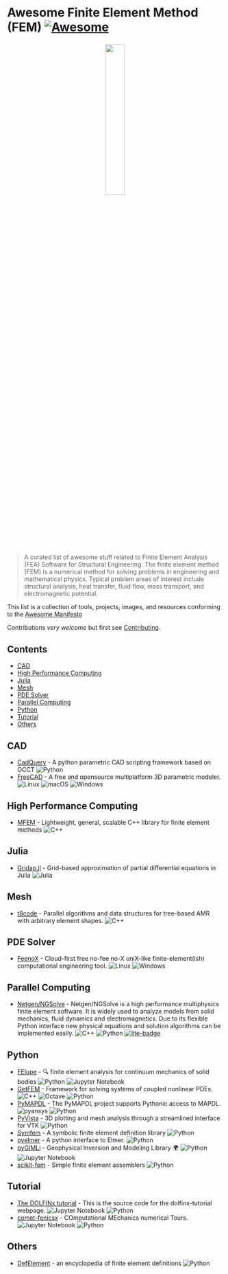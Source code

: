 # Awesome Finite Element Method (FEM) [![Awesome](https://cdn.rawgit.com/sindresorhus/awesome/d7305f38d29fed78fa85652e3a63e154dd8e8829/media/badge.svg)](https://github.com/sindresorhus/awesome)

<h3 align="center">
    <img src="https://upload.wikimedia.org/wikipedia/commons/4/4a/FAE_visualization.jpg" width="30%">
</h3>

> A curated list of awesome stuff related to Finite Element Analysis (FEA) Software for Structural Engineering.
> The finite element method (FEM) is a numerical method for solving problems in engineering and mathematical physics.
> Typical problem areas of interest include structural analysis, heat transfer, fluid flow, mass transport, and electromagnetic potential.

This list is a collection of tools, projects, images, and resources conforming to the [Awesome Manifesto](https://github.com/sindresorhus/awesome/blob/main/awesome.md)

Contributions _very welcome_ but first see [Contributing](CONTRIBUTING.md).

## Contents

<!-- START doctoc generated TOC please keep comment here to allow auto update -->
<!-- DON'T EDIT THIS SECTION, INSTEAD RE-RUN doctoc TO UPDATE -->

- [CAD](#cad)
- [High Performance Computing](#high-performance-computing)
- [Julia](#julia)
- [Mesh](#mesh)
- [PDE Solver](#pde-solver)
- [Parallel Computing](#parallel-computing)
- [Python](#python)
- [Tutorial](#tutorial)
- [Others](#others)

<!-- END doctoc generated TOC please keep comment here to allow auto update -->

## CAD

- [CadQuery](https://cadquery.readthedocs.io/en/latest/) - A python parametric CAD scripting framework based on OCCT ![Python](https://img.shields.io/badge/python-3670A0?logo=python&logoColor=ffdd54)
- [FreeCAD](https://www.freecad.org/) - A free and opensource multiplatform 3D parametric modeler. ![Linux](https://img.shields.io/badge/Linux-FCC624?logo=linux&logoColor=black) ![macOS](https://img.shields.io/badge/mac%20os-000000?logo=macos&logoColor=F0F0F0) ![Windows](https://img.shields.io/badge/Windows-0078D6?logo=windows&logoColor=white)

## High Performance Computing

- [MFEM](https://mfem.org/) - Lightweight, general, scalable C++ library for finite element methods ![C++](https://img.shields.io/badge/c++-%2300599C.svg?logo=c%2B%2B&logoColor=white)

## Julia

- [Gridap.jl](https://github.com/gridap/Gridap.jl) - Grid-based approximation of partial differential equations in Julia ![Julia](https://img.shields.io/badge/-Julia-9558B2?logo=julia&logoColor=white)

## Mesh

- [t8code](https://github.com/DLR-AMR/t8code) - Parallel algorithms and data structures for tree-based AMR with arbitrary element shapes. ![C++](https://img.shields.io/badge/c++-%2300599C.svg?logo=c%2B%2B&logoColor=white)

## PDE Solver

- [FeenoX](https://github.com/seamplex/feenox) - Cloud-first free no-fee no-X uniX-like finite-element(ish) computational engineering tool. ![Linux](https://img.shields.io/badge/Linux-FCC624?logo=linux&logoColor=black) ![Windows](https://img.shields.io/badge/Windows-0078D6?logo=windows&logoColor=white)

## Parallel Computing

- [Netgen/NGSolve](https://ngsolve.org/) - Netgen/NGSolve is a high performance multiphysics finite element software. It is widely used to analyze models from solid mechanics, fluid dynamics and electromagnetics. Due to its flexible Python interface new physical equations and solution algorithms can be implemented easily. ![C++](https://img.shields.io/badge/c++-%2300599C.svg?logo=c%2B%2B&logoColor=white) ![Python](https://img.shields.io/badge/python-3670A0?logo=python&logoColor=ffdd54) [![lite-badge](https://jupyterlite.rtfd.io/en/latest/_static/badge.svg)](https://ngsolve.github.io/jupyterlite_ngsolve/lab?path=poisson.ipynb)

## Python

- [FElupe](https://felupe.readthedocs.io/en/latest/) - 🔍 finite element analysis for continuum mechanics of solid bodies ![Python](https://img.shields.io/badge/python-3670A0?logo=python&logoColor=ffdd54) ![Jupyter Notebook](https://img.shields.io/badge/jupyter-%23FA0F00.svg?logo=jupyter&logoColor=white)
- [GetFEM](https://getfem.org) - Framework for solving systems of coupled nonlinear PDEs. ![C++](https://img.shields.io/badge/c++-%2300599C.svg?logo=c%2B%2B&logoColor=white) ![Octave](https://img.shields.io/badge/OCTAVE-darkblue?logo=octave&logoColor=fcd683) ![Python](https://img.shields.io/badge/python-3670A0?logo=python&logoColor=ffdd54)
- [PyMAPDL](https://github.com/ansys/pymapdl) - The PyMAPDL project supports Pythonic access to MAPDL. ![pyansys](https://img.shields.io/badge/Py-Ansys-ffc107.svg?logo=data:image/png;base64,iVBORw0KGgoAAAANSUhEUgAAABAAAAAQCAIAAACQkWg2AAABDklEQVQ4jWNgoDfg5mD8vE7q/3bpVyskbW0sMRUwofHD7Dh5OBkZGBgW7/3W2tZpa2tLQEOyOzeEsfumlK2tbVpaGj4N6jIs1lpsDAwMJ278sveMY2BgCA0NFRISwqkhyQ1q/Nyd3zg4OBgYGNjZ2ePi4rB5loGBhZnhxTLJ/9ulv26Q4uVk1NXV/f///////69du4Zdg78lx//t0v+3S88rFISInD59GqIH2esIJ8G9O2/XVwhjzpw5EAam1xkkBJn/bJX+v1365hxxuCAfH9+3b9/+////48cPuNehNsS7cDEzMTAwMMzb+Q2u4dOnT2vWrMHu9ZtzxP9vl/69RVpCkBlZ3N7enoDXBwEAAA+YYitOilMVAAAAAElFTkSuQmCC) ![Python](https://img.shields.io/badge/python-3670A0?logo=python&logoColor=ffdd54)
- [PyVista](https://docs.pyvista.org/version/stable/) - 3D plotting and mesh analysis through a streamlined interface for VTK ![Python](https://img.shields.io/badge/python-3670A0?logo=python&logoColor=ffdd54)
- [Symfem](https://symfem.readthedocs.io/en/latest/) - A symbolic finite element definition library ![Python](https://img.shields.io/badge/python-3670A0?logo=python&logoColor=ffdd54)
- [pyelmer](https://github.com/nemocrys/pyelmer) - A python interface to Elmer. ![Python](https://img.shields.io/badge/python-3670A0?logo=python&logoColor=ffdd54)
- [pyGIMLi](https://github.com/gimli-org/gimli) - Geophysical Inversion and Modeling Library 🌍 ![Python](https://img.shields.io/badge/python-3670A0?logo=python&logoColor=ffdd54) ![Jupyter Notebook](https://img.shields.io/badge/jupyter-%23FA0F00.svg?logo=jupyter&logoColor=white)
- [scikit-fem](https://scikit-fem.readthedocs.io/en/latest/) - Simple finite element assemblers ![Python](https://img.shields.io/badge/python-3670A0?logo=python&logoColor=ffdd54)

## Tutorial

- [The DOLFINx tutorial](https://github.com/jorgensd/dolfinx-tutorial) - This is the source code for the dolfinx-tutorial webpage. ![Jupyter Notebook](https://img.shields.io/badge/jupyter-%23FA0F00.svg?logo=jupyter&logoColor=white) ![Python](https://img.shields.io/badge/python-3670A0?logo=python&logoColor=ffdd54)
- [comet-fenicsx](https://bleyerj.github.io/comet-fenicsx/) - COmputational MEchanics numerical Tours. ![Jupyter Notebook](https://img.shields.io/badge/jupyter-%23FA0F00.svg?logo=jupyter&logoColor=white) ![Python](https://img.shields.io/badge/python-3670A0?logo=python&logoColor=ffdd54)

## Others

- [DefElement](https://defelement.com/) - an encyclopedia of finite element definitions ![Python](https://img.shields.io/badge/python-3670A0?logo=python&logoColor=ffdd54)
